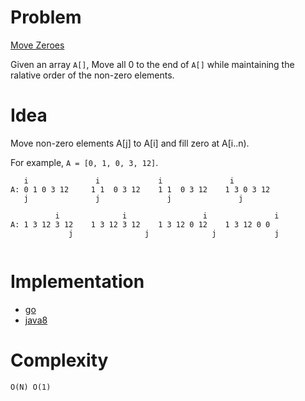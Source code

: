 # Problem

[Move Zeroes](https://leetcode.com/problems/move-zeroes/)

Given an array `A[]`, Move all 0 to the end of `A[]` while maintaining
the ralative order of the non-zero elements.

# Idea

Move non-zero elements A[j] to A[i] and fill zero at A[i..n).

For example, `A = [0, 1, 0, 3, 12]`.

```
   i               i             i               i
A: 0 1 0 3 12     1 1  0 3 12    1 1  0 3 12    1 3 0 3 12
   j               j               j               j

          i              i                 i               i
A: 1 3 12 3 12    1 3 12 3 12    1 3 12 0 12    1 3 12 0 0
             j                j              j             j
             
```

# Implementation

* [go](a.go)
* [java8](MainApp.java)

# Complexity

```
O(N) O(1)
```
